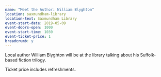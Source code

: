```yaml
---
name: "Meet the Author: William Blyghton"
location: saxmundham-library
location-text: Saxmundham Library
event-start-date: 2019-05-09
event-doors-open: 1000
event-start-time: 1030
event-ticket-price: 1
breadcrumb: y
---
```


Local author William Blyghton will be at the library talking about his Suffolk-based fiction trilogy.

Ticket price includes refreshments.
